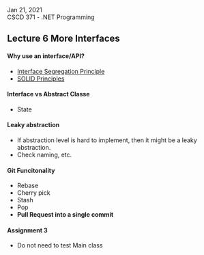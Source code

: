 Jan 21, 2021 <br>
CSCD 371 - .NET Programming<br>
## Lecture 6 More Interfaces
#### Why use an interface/API?
- [Interface Segregation Principle](https://deviq.com/principles/interface-segregation)
- [SOLID Principles](https://deviq.com/principles/solid)

#### Interface vs Abstract Classe
- State

#### Leaky abstraction
- If abstraction level is hard to implement, then it might be a leaky abstraction.
- Check naming, etc.

#### Git Funcitonality
- Rebase
- Cherry pick
- Stash
- Pop
- **Pull Request into a single commit**

#### Assignment 3
- Do not need to test Main class

